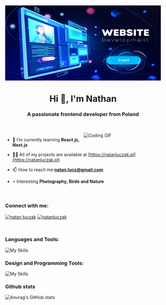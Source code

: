 [![MasterHead](https://raw.githubusercontent.com/Natoprog/Natoprog/main/banner.jpg)](https://natanluczak.pl)
<h1 align="center">Hi 👋, I'm Nathan</h1>
<h3 align="center">A passionate frontend developer from Poland</h3>
<br></br>
<img align="right" alt="Coding GIF" width="250" src="https://cdn.dribbble.com/users/330915/screenshots/3587000/10_coding_dribbble.gif">


- 🌱 I’m currently learning **React.js, Next.js**

- 👨‍💻 All of my projects are available at [https://natanluczak.pl](https://natanluczak.pl)

- 📫 How to reach me **natan.lucz@gmail.com**

- ⚡ Interesting **Photography, Birds and Nature**

<br>

<h3 align="left">Connect with me:</h3>
<p align="left">
<a href="https://www.facebook.com/profile.php?id=100031423457668" target="blank"><img align="center" src="https://raw.githubusercontent.com/rahuldkjain/github-profile-readme-generator/master/src/images/icons/Social/facebook.svg" alt="natan łuczak" height="30" width="40" /></a>
<a href="https://instagram.com/natanluczak" target="blank"><img align="center" src="https://skillicons.dev/icons?i=instagram" alt="natanluczak" height="30" width="40" /></a>
</p>
<br>


<h3 align="left">Languages and Tools:</h3>

![My Skills](https://skillicons.dev/icons?i=react,nextjs,html,css,sass,js,ts,graphql)

<h3 align="left">Design and Programming Tools:</h3>

![My Skills](https://skillicons.dev/icons?i=figma,ps,xd,github,idea,linux,vite)

<h3 align="left">Github stats</h3>

![Anurag's GitHub stats](https://github-readme-stats.vercel.app/api?username=Natoprog&show_icons=true&theme=transparent)

